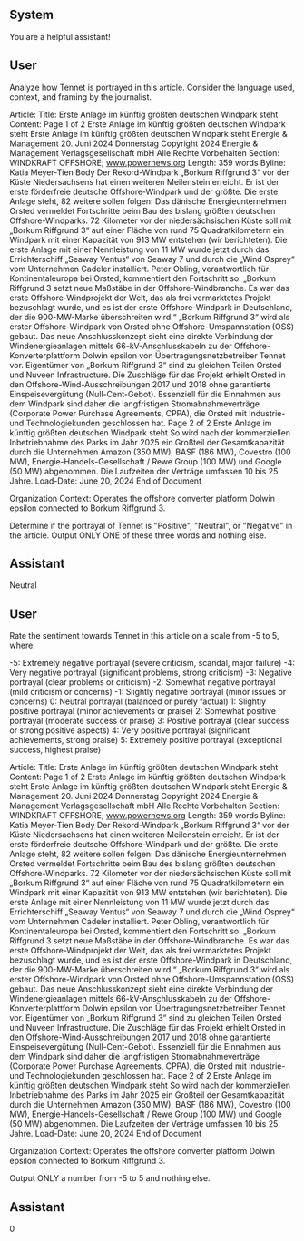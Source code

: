 ## System

You are a helpful assistant!

## User


Analyze how Tennet is portrayed in this article. Consider the language used, context, and framing by the journalist.

Article:
Title: Erste Anlage im künftig größten deutschen Windpark steht
Content: Page 1 of 2
Erste Anlage im künftig größten deutschen Windpark steht
Erste Anlage im künftig größten deutschen Windpark steht
Energie & Management
20. Juni 2024 Donnerstag
Copyright 2024 Energie & Management Verlagsgesellschaft mbH Alle Rechte Vorbehalten
Section: WINDKRAFT OFFSHORE; www.powernews.org
Length: 359 words
Byline: Katia Meyer-Tien
Body
Der Rekord-Windpark „Borkum Riffgrund 3“ vor der Küste Niedersachsens hat einen weiteren Meilenstein erreicht. 
Er ist der erste förderfreie deutsche Offshore-Windpark und der größte.
Die erste Anlage steht, 82 weitere sollen folgen: Das dänische Energieunternehmen Orsted vermeldet Fortschritte 
beim Bau des bislang größten deutschen Offshore-Windparks. 72 Kilometer vor der niedersächsischen Küste soll 
mit „Borkum Riffgrund 3“ auf einer Fläche von rund 75 Quadratkilometern ein Windpark mit einer Kapazität von 913 
MW entstehen (wir berichteten).
Die erste Anlage mit einer Nennleistung von 11 MW wurde jetzt durch das Errichterschiff „Seaway Ventus“ von 
Seaway 7 und durch die „Wind Osprey“ vom Unternehmen Cadeler installiert. Peter Obling, verantwortlich für 
Kontinentaleuropa bei Orsted, kommentiert den Fortschritt so: „Borkum Riffgrund 3 setzt neue Maßstäbe in der 
Offshore-Windbranche. Es war das erste Offshore-Windprojekt der Welt, das als frei vermarktetes Projekt 
bezuschlagt wurde, und es ist der erste Offshore-Windpark in Deutschland, der die 900-MW-Marke überschreiten 
wird.“
„Borkum Riffgrund 3“ wird als erster Offshore-Windpark von Orsted ohne Offshore-Umspannstation (OSS) gebaut. 
Das neue Anschlusskonzept sieht eine direkte Verbindung der Windenergieanlagen mittels 66-kV-Anschlusskabeln 
zu der Offshore-Konverterplattform Dolwin epsilon von Übertragungsnetzbetreiber Tennet vor.
Eigentümer von „Borkum Riffgrund 3“ sind zu gleichen Teilen Orsted und Nuveen Infrastructure. Die Zuschläge für 
das Projekt erhielt Orsted in den Offshore-Wind-Ausschreibungen 2017 und 2018 ohne garantierte 
Einspeisevergütung (Null-Cent-Gebot). Essenziell für die Einnahmen aus dem Windpark sind daher die 
langfristigen Stromabnahmeverträge (Corporate Power Purchase Agreements, CPPA), die Orsted mit Industrie- 
und Technologiekunden geschlossen hat.
Page 2 of 2
Erste Anlage im künftig größten deutschen Windpark steht
So wird nach der kommerziellen Inbetriebnahme des Parks im Jahr 2025 ein Großteil der Gesamtkapazität durch 
die Unternehmen Amazon (350 MW), BASF (186 MW), Covestro (100 MW), Energie-Handels-Gesellschaft / Rewe 
Group (100 MW) und Google (50 MW) abgenommen. Die Laufzeiten der Verträge umfassen 10 bis 25 Jahre.
Load-Date: June 20, 2024
End of Document

Organization Context: Operates the offshore converter platform Dolwin epsilon connected to Borkum Riffgrund 3.

Determine if the portrayal of Tennet is "Positive", "Neutral", or "Negative" in the article.
Output ONLY ONE of these three words and nothing else.


## Assistant

Neutral

## User


Rate the sentiment towards Tennet in this article on a scale from -5 to 5, where:

-5: Extremely negative portrayal (severe criticism, scandal, major failure)
-4: Very negative portrayal (significant problems, strong criticism)
-3: Negative portrayal (clear problems or criticism)
-2: Somewhat negative portrayal (mild criticism or concerns)
-1: Slightly negative portrayal (minor issues or concerns)
0: Neutral portrayal (balanced or purely factual)
1: Slightly positive portrayal (minor achievements or praise)
2: Somewhat positive portrayal (moderate success or praise)
3: Positive portrayal (clear success or strong positive aspects)
4: Very positive portrayal (significant achievements, strong praise)
5: Extremely positive portrayal (exceptional success, highest praise)

Article:
Title: Erste Anlage im künftig größten deutschen Windpark steht
Content: Page 1 of 2
Erste Anlage im künftig größten deutschen Windpark steht
Erste Anlage im künftig größten deutschen Windpark steht
Energie & Management
20. Juni 2024 Donnerstag
Copyright 2024 Energie & Management Verlagsgesellschaft mbH Alle Rechte Vorbehalten
Section: WINDKRAFT OFFSHORE; www.powernews.org
Length: 359 words
Byline: Katia Meyer-Tien
Body
Der Rekord-Windpark „Borkum Riffgrund 3“ vor der Küste Niedersachsens hat einen weiteren Meilenstein erreicht. 
Er ist der erste förderfreie deutsche Offshore-Windpark und der größte.
Die erste Anlage steht, 82 weitere sollen folgen: Das dänische Energieunternehmen Orsted vermeldet Fortschritte 
beim Bau des bislang größten deutschen Offshore-Windparks. 72 Kilometer vor der niedersächsischen Küste soll 
mit „Borkum Riffgrund 3“ auf einer Fläche von rund 75 Quadratkilometern ein Windpark mit einer Kapazität von 913 
MW entstehen (wir berichteten).
Die erste Anlage mit einer Nennleistung von 11 MW wurde jetzt durch das Errichterschiff „Seaway Ventus“ von 
Seaway 7 und durch die „Wind Osprey“ vom Unternehmen Cadeler installiert. Peter Obling, verantwortlich für 
Kontinentaleuropa bei Orsted, kommentiert den Fortschritt so: „Borkum Riffgrund 3 setzt neue Maßstäbe in der 
Offshore-Windbranche. Es war das erste Offshore-Windprojekt der Welt, das als frei vermarktetes Projekt 
bezuschlagt wurde, und es ist der erste Offshore-Windpark in Deutschland, der die 900-MW-Marke überschreiten 
wird.“
„Borkum Riffgrund 3“ wird als erster Offshore-Windpark von Orsted ohne Offshore-Umspannstation (OSS) gebaut. 
Das neue Anschlusskonzept sieht eine direkte Verbindung der Windenergieanlagen mittels 66-kV-Anschlusskabeln 
zu der Offshore-Konverterplattform Dolwin epsilon von Übertragungsnetzbetreiber Tennet vor.
Eigentümer von „Borkum Riffgrund 3“ sind zu gleichen Teilen Orsted und Nuveen Infrastructure. Die Zuschläge für 
das Projekt erhielt Orsted in den Offshore-Wind-Ausschreibungen 2017 und 2018 ohne garantierte 
Einspeisevergütung (Null-Cent-Gebot). Essenziell für die Einnahmen aus dem Windpark sind daher die 
langfristigen Stromabnahmeverträge (Corporate Power Purchase Agreements, CPPA), die Orsted mit Industrie- 
und Technologiekunden geschlossen hat.
Page 2 of 2
Erste Anlage im künftig größten deutschen Windpark steht
So wird nach der kommerziellen Inbetriebnahme des Parks im Jahr 2025 ein Großteil der Gesamtkapazität durch 
die Unternehmen Amazon (350 MW), BASF (186 MW), Covestro (100 MW), Energie-Handels-Gesellschaft / Rewe 
Group (100 MW) und Google (50 MW) abgenommen. Die Laufzeiten der Verträge umfassen 10 bis 25 Jahre.
Load-Date: June 20, 2024
End of Document

Organization Context: Operates the offshore converter platform Dolwin epsilon connected to Borkum Riffgrund 3.

Output ONLY a number from -5 to 5 and nothing else.


## Assistant

0

